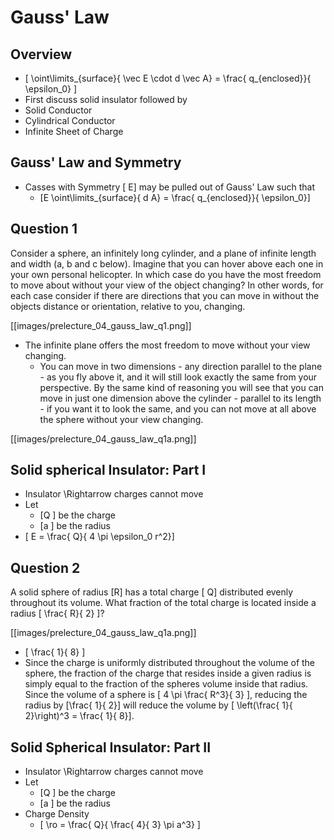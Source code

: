 # Gauss' Law

## Overview

* \[ \oint\limits_{surface}{ \vec E \cdot d \vec A} = \frac{ q_{enclosed}}{ \epsilon_0} \]
* First discuss solid insulator followed by 
* Solid Conductor
* Cylindrical Conductor
* Infinite Sheet of Charge

## Gauss' Law and Symmetry

* Casses with Symmetry \[ E\] may be pulled out of Gauss' Law such that
  * \[E \oint\limits_{surface}{ d A} = \frac{ q_{enclosed}}{ \epsilon_0}\]

## Question 1

Consider a sphere, an infinitely long cylinder, and a plane of infinite length 
and width (a, b and c below). Imagine that you can hover above each one in your 
own personal helicopter. In which case do you have the most freedom to move about 
without your view of the object changing? In other words, for each case consider 
if there are directions that you can move in without the objects distance or 
orientation, relative to you, changing.

[[images/prelecture_04_gauss_law_q1.png]]

* The infinite plane offers the most freedom to move without your view changing.
  * You can move in two dimensions - any direction parallel to the plane - as you 
    fly above it, and it will still look exactly the same from your perspective. 
    By the same kind of reasoning you will see that you can move in just one 
    dimension above the cylinder - parallel to its length - if you want it to 
    look the same, and you can not move at all above the sphere without your 
    view changing.

[[images/prelecture_04_gauss_law_q1a.png]]


## Solid spherical Insulator: Part I
* Insulator \Rightarrow charges cannot move
* Let 
  * \[Q \] be the charge
  * \[a \] be the radius
* \[ E = \frac{ Q}{ 4 \pi \epsilon_0 r^2}\]

## Question 2

A solid sphere of radius \[R\] has a total charge \[ Q\] distributed evenly throughout 
its volume. What fraction of the total charge is located inside a radius \[ \frac{ R}{ 2} \]?

[[images/prelecture_04_gauss_law_q1a.png]]

* \[ \frac{ 1}{ 8} \]
* Since the charge is uniformly distributed throughout the volume of the sphere, the fraction 
  of the charge that resides inside a given radius is simply equal to the fraction of the spheres 
  volume inside that radius. Since the volume of a sphere is \[ 4 \pi \frac{ R^3}{ 3} \], reducing the 
  radius by \[\frac{ 1}{ 2}\] will reduce the volume by \[ \left(\frac{ 1}{ 2}\right)^3 = \frac{ 1}{ 8}\].

## Solid Spherical Insulator: Part II
* Insulator \Rightarrow charges cannot move
* Let 
  * \[Q \] be the charge
  * \[a \] be the radius
* Charge Density
  * \[ \ro = \frac{ Q}{ \frac{ 4}{ 3} \pi a^3} \]